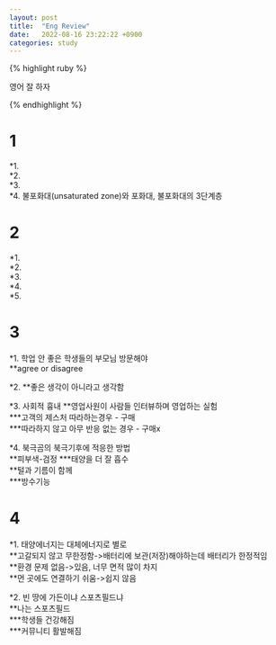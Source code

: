 ```yaml
---
layout: post
title:  "Eng Review"
date:   2022-08-16 23:22:22 +0900
categories: study
---
```





{% highlight ruby %}


영어 잘 하자  

{% endhighlight %}




# 1
*1.  
*2.  
*3.  
*4. 불포화대(unsaturated zone)와 포화대, 불포화대의 3단계층  


# 2
*1.  
*2.  
*3.  
*4.  
*5.  



# 3
*1. 학업 안 좋은 학생들의 부모님 방문해야  
**agree or disagree  


*2. 
**좋은 생각이 아니라고 생각함  



*3. 사회적 흉내
**영업사원이 사람들 인터뷰하며 영업하는 실험    
***고객의 제스처 따라하는경우 - 구매  
***따라하지 않고 아무 반응 없는 경우 - 구매x  


*4. 북극곰의 북극기후에 적응한 방법  
**피부색-검정 
***태양을 더 잘 흡수  
**털과 기름이 함께    
***방수기능  





# 4
*1. 태양에너지는 대체에너지로 별로  
**고갈되지 않고 무한정함->배터리에 보관(저장)해야하는데 배터리가 한정적임  
**환경 문제 없음->있음, 너무 면적 많이 차지  
**먼 곳에도 연결하기 쉬움->쉽지 않음  


*2. 빈 땅에 가든이냐 스포츠필드냐  
**나는 스포츠필드  
***학생들 건강해짐  
***커뮤니티 활발해짐  